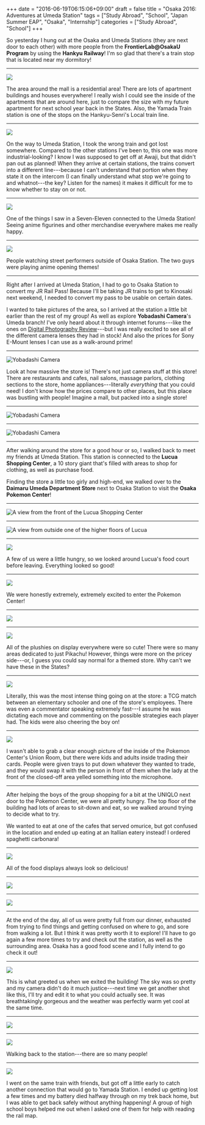 +++
date = "2016-06-19T06:15:06+09:00"
draft = false
title = "Osaka 2016: Adventures at Umeda Station"
tags = ["Study Abroad", "School", "Japan Summer EAP", "Osaka", "Internship"]
categories = ["Study Abroad", "School"]
+++

So yesterday I hung out at the Osaka and Umeda Stations (they are next door to each other) with more people from the **FrontierLab@OsakaU Program** by using the **Hankyu Railway**! I'm so glad that there's a train stop that is located near my dormitory! 

---

<img src="/img/japan2016/04_dewmall.JPG" style="max-width: 100%; flexbox;"/>

The area around the mall is a residential area! There are lots of apartment buildings and houses everywhere! I really wish I could see the inside of the apartments that are around here, just to compare the size with my future apartment for next school year back in the States. Also, the Yamada Train station is one of the stops on the Hankyu-Senri's Local train line.

----

<img src="/img/japan2016/04_stationunknown.JPG" style="max-width: 100%; flexbox;"/>

On the way to Umeda Station, I took the wrong train and got lost somewhere. Compared to the other stations I've been to, this one was more industrial-looking? I know I was supposed to get off at Awaji, but that didn't pan out as planned! When they arrive at certain stations, the trains convert into a different line---because I can't understand that portion when they state it on the intercom (I can finally understand what stop we're going to and whatnot---the key? Listen for the names) it makes it difficult for me to know whether to stay on or not.

---

<img src="/img/japan2016/04_eva.JPG" style="max-width: 100%; flexbox;"/>

One of the things I saw in a Seven-Eleven connected to the Umeda Station! Seeing anime figurines and other merchandise everywhere makes me really happy.

---

<img src="/img/japan2016/04_jr.JPG" style="max-width: 100%; flexbox;"/>

People watching street performers outside of Osaka Station. The two guys were playing anime opening themes!

---

Right after I arrived at Umeda Station, I had to go to Osaka Station to convert my JR Rail Pass! Because I'll be taking JR trains to get to Kinosaki next weekend, I needed to convert my pass to be usable on certain dates.

I wanted to take pictures of the area, so I arrived at the station a little bit earlier than the rest of my group! As well as explore **Yobadashi Camera**'s Umeda branch! I've only heard about it through internet forums---like the ones on [Digital Photography Review](http://www.dpreview.com/)---but I was really excited to see all of the different camera lenses they had in stock! And also the prices for Sony E-Mount lenses I can use as a walk-around prime!

---

<img src="/img/japan2016/04_yobadashi.JPG" alt="Yobadashi Camera" style="max-width: 100%; flexbox;"/>

Look at how massive the store is! There's not just camera stuff at this store! There are restaurants and cafes, nail salons, massage parlors, clothing sections to the store, home appliances---literally *everything* that you could need! I don't know how the prices compare to other places, but this place was bustling with people! Imagine a mall, but packed into a single store!

---

<img src="/img/japan2016/04_yoba1.JPG" alt="Yobadashi Camera" style="max-width: 100%; flexbox;"/>

---

<img src="/img/japan2016/04_yoba2.JPG" alt="Yobadashi Camera" style="max-width: 100%; flexbox;"/>

---

After walking around the store for a good hour or so, I walked back to meet my friends at Umeda Station. This station is connected to the **Lucua Shopping Center**, a 10 story giant that's filled with areas to shop for clothing, as well as purchase food. 

Finding the store a little too girly and high-end, we walked over to the **Daimaru Umeda Department Store** next to Osaka Station to visit the **Osaka Pokemon Center**! 

---

<img src="/img/japan2016/04_lucua.JPG" alt="A view from the front of the Lucua Shopping Center" style="max-width: 100%; flexbox;"/>

---

<img src="/img/japan2016/04_lucuatop.JPG" alt="A view from outside one of the higher floors of Lucua" style="max-width: 100%; flexbox;"/>

---

<img src="/img/japan2016/04_lucuafood.JPG" style="max-width: 100%; flexbox;"/>

A few of us were a little hungry, so we looked around Lucua's food court before leaving. Everything looked so good!

--- 

<img src="/img/japan2016/04_pokemoncenter1.JPG" style="max-width: 100%; flexbox;"/>

We were honestly extremely, extremely excited to enter the Pokemon Center!

---

<img src="/img/japan2016/04_pokemoncenter2.JPG" style="max-width: 100%; flexbox;"/>

---

<img src="/img/japan2016/04_pokemoncenter3.JPG" style="max-width: 100%; flexbox;"/>

All of the plushies on display everywhere were so cute! There were so many areas dedicated to just Pikachu! However, things were more on the pricey side---or, I guess you could say normal for a themed store. Why can't we have these in the States?

---

<img src="/img/japan2016/04_pokemoncenter4.JPG" style="max-width: 100%; flexbox;"/>

Literally, this was the most intense thing going on at the store: a TCG match between an elementary schooler and one of the store's employees. There was even a commentator speaking extremely fast---I assume he was dictating each move and commenting on the possible strategies each player had. The kids were also cheering the boy on!

---

<img src="/img/japan2016/04_pokemoncenter5.JPG" style="max-width: 100%; flexbox;"/>

I wasn't able to grab a clear enough picture of the inside of the Pokemon Center's Union Room, but there were kids and adults inside trading their cards. People were given trays to put down whatever they wanted to trade, and they would swap it with the person in front of them when the lady at the front of the closed-off area yelled something into the microphone.

---

After helping the boys of the group shopping for a bit at the UNIQLO next door to the Pokemon Center, we were all pretty hungry. The top floor of the building had lots of areas to sit-down and eat, so we walked around trying to decide what to try.

We wanted to eat at one of the cafes that served omurice, but got confused in the location and ended up eating at an Itallian eatery instead! I ordered spaghetti carbonara!

---

<img src="/img/japan2016/04_deciding1.JPG" style="max-width: 100%; flexbox;"/>

All of the food displays always look so delicious! 

---

<img src="/img/japan2016/04_deciding2.JPG" style="max-width: 100%; flexbox;"/>

---

<img src="/img/japan2016/04_carbonara.JPG" style="max-width: 100%; flexbox;"/>

----

At the end of the day, all of us were pretty full from our dinner, exhausted from trying to find things and getting confused on where to go, and sore from walking a lot. But I think it was pretty worth it to explore! I'll have to go again a few more times to try and check out the station, as well as the surrounding area. Osaka has a good food scene and I fully intend to go check it out!

---

<img src="/img/japan2016/04_sky1.JPG" style="max-width: 100%; flexbox;"/>

This is what greeted us when we exited the building! The sky was so pretty and my camera didn't do it much justice---next time we get another shot like this, I'll try and edit it to what you could actually see. It was breathtakingly gorgeous and the weather was perfectly warm yet cool at the same time.

---

<img src="/img/japan2016/04_sky2.JPG" style="max-width: 100%; max-height: 100%; flexbox; image-orientation: from-image;"/>

---

<img src="/img/japan2016/04_umedanight.JPG" style="max-width: 100%; flexbox;"/>

Walking back to the station---there are so many people!

---

<img src="/img/japan2016/04_judostation.JPG" style="max-width: 100%; flexbox;"/>

I went on the same train with friends, but got off a little early to catch another connection that would go to Yamada Station. I ended up getting lost a few times and my battery died halfway through on my trek back home, but I was able to get back safely without anything happening! A group of high school boys helped me out when I asked one of them for help with reading the rail map.